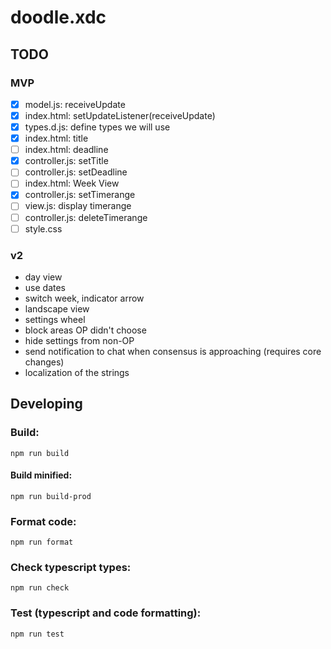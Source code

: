 # doodle.xdc

## TODO

### MVP

- [x] model.js: receiveUpdate
- [x] index.html: setUpdateListener(receiveUpdate)
- [x] types.d.js: define types we will use
- [x] index.html: title
- [ ] index.html: deadline
- [x] controller.js: setTitle
- [ ] controller.js: setDeadline
- [ ] index.html: Week View
- [x] controller.js: setTimerange
- [ ] view.js: display timerange
- [ ] controller.js: deleteTimerange
- [ ] style.css

### v2

- day view
- use dates
- switch week, indicator arrow
- landscape view
- settings wheel
- block areas OP didn't choose
- hide settings from non-OP
- send notification to chat when consensus is approaching (requires core changes)
- localization of the strings

## Developing

### Build:

```
npm run build
```

#### Build minified:

```
npm run build-prod
```

### Format code:

```
npm run format
```

### Check typescript types:

```
npm run check
```

### Test (typescript and code formatting):

```
npm run test
```
